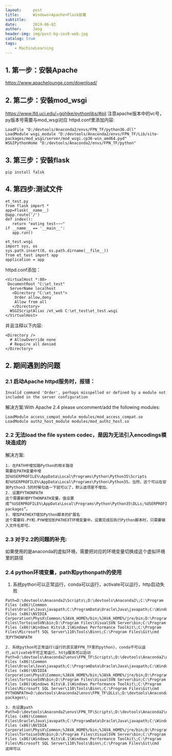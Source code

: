 ```yaml
---
layout:     post
title:      Windows+Apache+Flask部署
subtitle:   
date:       2019-06-02
author:     Jang
header-img: img/post-bg-ios9-web.jpg
catalog: true
tags:
    - MachineLearning
---
```



## 1. 第一步：安裝Apache
https://www.apachelounge.com/download/

## 2. 第二步：安裝mod_wsgi
https://www.lfd.uci.edu/~gohlke/pythonlibs/#pil
注意apache版本中的vc号，py版本号需要与mod_wsgi对应
httpd.conf里添加内容:
```
LoadFile "D:/devtools/Anaconda2/envs/FPN_TF/python36.dll"
LoadModule wsgi_module "D:/devtools/Anaconda2/envs/FPN_TF/Lib/site-packages/mod_wsgi/server/mod_wsgi.cp36-win_amd64.pyd"
WSGIPythonHome "D:/devtools/Anaconda2/envs/FPN_TF/python"
```
## 3. 第三步：安裝flask
```
pip install falsk
```

## 4. 第四步:测试文件
```
et_test.py
from flask import *
app=Flask(__name__)
@app.route('/')
def index():
   return "eating test~~~"
if __name__ == '__main__':
   app.run()
```
```
et_test.wsgi
import sys, os
sys.path.insert(0, os.path.dirname(__file__))
from et_test import app
application = app
```
httpd.conf添加：
```
<VirtualHost *:80>
 DocumentRoot "C:\et_test"
  ServerName localhost
   <Directory "C:\et_test">
    Order allow,deny
    Allow from all
   </Directory>
  WSGIScriptAlias /et_web C:\et_test\et_test.wsgi
</VirtualHost>
```
并且注释以下内容:
```
<Directory />
  # AllowOverride none
  # Require all denied
</Directory>
```


## 2. 期间遇到的问题
### 2.1 启动Apache httpd服务时，报错：
```
Invalid command 'Order', perhaps misspelled or defined by a module not included in the server configuration
```
解决方案:With Apache 2.4 please uncomment/add the following modules:
```
LoadModule access_compat_module modules/mod_access_compat.so
LoadModule authz_host_module modules/mod_authz_host.so
```
### 2.2 无法load the file system codec，是因为无法引入encodings模块造成的
解决方案:
```
1. 在PATH中增加路Python的相关路径
需要在PATH变量中增加%USERPROFILE%\AppData\Local\Programs\Python\Python35\Scripts和%USERPROFILE%\AppData\Local\Programs\Python\Python35。当然，这个可以在安装Python3.5的时候勾选一下就可以了，默认选项是不增加。
2. 设置PYTHONPATH
这个需要新增PYTHONPATH变量，值设置成“%USERPROFILE%\AppData\Local\Programs\Python\Python35\DLLs;%USERPROFILE%\AppData\Local\Programs\Python\Python35\Lib;%USERPROFILE%\AppData\Local\Programs\Python\Python35\Lib\site-packages”。
3. 增加PATHEXT增加Python脚本的扩展名
这个需要将.PY和.PYW增加到PATHEXT环境变量中。设置完成后执行Python脚本时，只需要输入文件名即可。
```

### 2.3 对于2.2的问题的补充:
如果使用的是anaconda的虚拟环境，需要把对应的环境变量切换成这个虚拟环境里的路径

### 2.4 python环境变量，path和pythonpath的使用
1. 系统python可以正常运行，conda可以运行，activate可以运行，http启动失败
```
Path=D:\devtools\Anaconda2\Scripts\;D:\devtools\Anaconda2\;C:\Program Files (x86)\Common Files\Oracle\Java\javapath;C:\ProgramData\Oracle\Java\javapath;C:\Windows\system32;C:\Windows;C:\Windows\System32\Wbem;C:\Windows\System32\WindowsPowerShell\v1.0\;C:\Program Files (x86)\NVIDIA Corporation\PhysX\Common;%JAVA_HOME%/bin;%JAVA_HOME%/jre/bin;D:\Program Files\TortoiseSVN\bin;D:\Program Files\VisualSVN Server\bin;C:\Program Files (x86)\Windows Kits\8.1\Windows Performance Toolkit\;C:\Program Files\Microsoft SQL Server\110\Tools\Binn\;C:\Program Files\Git\cmd
无PYTHONPATH
```
```
2. 系统python可正常运行(运行的其实是FPN_TF里的python)，conda不可以运行,activateb不可正常运行，http服务可以启动
Path=D:\devtools\Anaconda2\envs\FPN_TF\Scripts\;D:\devtools\Anaconda2\envs\FPN_TF\;C:\Program Files (x86)\Common Files\Oracle\Java\javapath;C:\ProgramData\Oracle\Java\javapath;C:\Windows\system32;C:\Windows;C:\Windows\System32\Wbem;C:\Windows\System32\WindowsPowerShell\v1.0\;C:\Program Files (x86)\NVIDIA Corporation\PhysX\Common;%JAVA_HOME%/bin;%JAVA_HOME%/jre/bin;D:\Program Files\TortoiseSVN\bin;D:\Program Files\VisualSVN Server\bin;C:\Program Files (x86)\Windows Kits\8.1\Windows Performance Toolkit\;C:\Program Files\Microsoft SQL Server\110\Tools\Binn\;C:\Program Files\Git\cmd
PYTHONPATH=D:\devtools\Anaconda2\envs\FPN_TF\DLLs\;D:\devtools\Anaconda2\envs\FPN_TF\Lib\;D:\devtools\Anaconda2\envs\FPN_TF\Lib\site-packages\;
```
```
3. 先设置path
Path=D:\devtools\Anaconda2\envs\FPN_TF\Scripts\;D:\devtools\Anaconda2\envs\FPN_TF\;C:\Program Files (x86)\Common Files\Oracle\Java\javapath;C:\ProgramData\Oracle\Java\javapath;C:\Windows\system32;C:\Windows;C:\Windows\System32\Wbem;C:\Windows\System32\WindowsPowerShell\v1.0\;C:\Program Files (x86)\NVIDIA Corporation\PhysX\Common;%JAVA_HOME%/bin;%JAVA_HOME%/jre/bin;D:\Program Files\TortoiseSVN\bin;D:\Program Files\VisualSVN Server\bin;C:\Program Files (x86)\Windows Kits\8.1\Windows Performance Toolkit\;C:\Program Files\Microsoft SQL Server\110\Tools\Binn\;C:\Program Files\Git\cmd
这样可以
```
